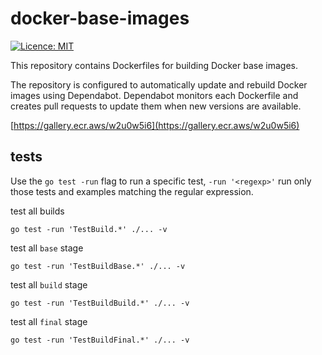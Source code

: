 # docker-base-images

[![Licence: MIT](https://img.shields.io/github/license/antyung/docker-base-images)](https://github.com/antyung/docker-base-images/blob/main/LICENSE)

This repository contains Dockerfiles for building Docker base images.

The repository is configured to automatically update and rebuild Docker images using Dependabot. Dependabot monitors each Dockerfile and creates pull requests to update them when new versions are available.

[https://gallery.ecr.aws/w2u0w5i6](https://gallery.ecr.aws/w2u0w5i6)

## tests

Use the `go test -run` flag to run a specific test, `-run '<regexp>'` run only those tests and examples matching the regular expression.

test all builds
```
go test -run 'TestBuild.*' ./... -v
```
test all `base` stage

```
go test -run 'TestBuildBase.*' ./... -v
```

test all `build` stage

```
go test -run 'TestBuildBuild.*' ./... -v
```

test all `final` stage

```
go test -run 'TestBuildFinal.*' ./... -v
```
